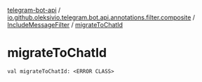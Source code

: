 [telegram-bot-api](../../index.md) / [io.github.oleksivio.telegram.bot.api.annotations.filter.composite](../index.md) / [IncludeMessageFilter](index.md) / [migrateToChatId](./migrate-to-chat-id.md)

# migrateToChatId

`val migrateToChatId: <ERROR CLASS>`